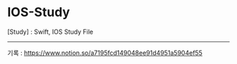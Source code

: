 # IOS-Study
[Study] : Swift, IOS Study File

-----------------------------

기록 : https://www.notion.so/a7195fcd149048ee91d4951a5904ef55
